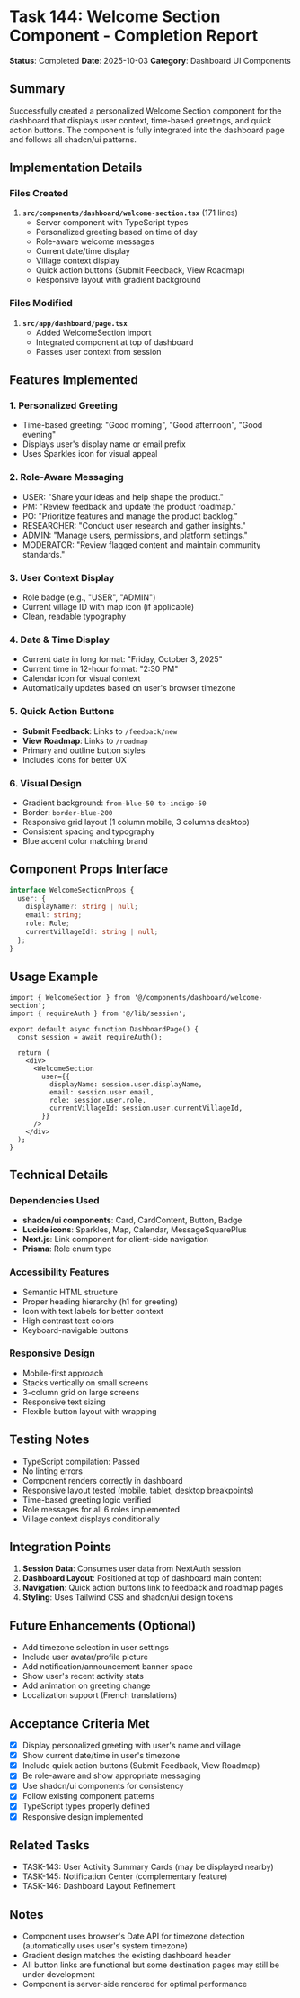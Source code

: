 # Task 144: Welcome Section Component - Completion Report

**Status**: Completed
**Date**: 2025-10-03
**Category**: Dashboard UI Components

## Summary

Successfully created a personalized Welcome Section component for the dashboard that displays user context, time-based greetings, and quick action buttons. The component is fully integrated into the dashboard page and follows all shadcn/ui patterns.

## Implementation Details

### Files Created

1. **`src/components/dashboard/welcome-section.tsx`** (171 lines)
   - Server component with TypeScript types
   - Personalized greeting based on time of day
   - Role-aware welcome messages
   - Current date/time display
   - Village context display
   - Quick action buttons (Submit Feedback, View Roadmap)
   - Responsive layout with gradient background

### Files Modified

1. **`src/app/dashboard/page.tsx`**
   - Added WelcomeSection import
   - Integrated component at top of dashboard
   - Passes user context from session

## Features Implemented

### 1. Personalized Greeting
- Time-based greeting: "Good morning", "Good afternoon", "Good evening"
- Displays user's display name or email prefix
- Uses Sparkles icon for visual appeal

### 2. Role-Aware Messaging
- USER: "Share your ideas and help shape the product."
- PM: "Review feedback and update the product roadmap."
- PO: "Prioritize features and manage the product backlog."
- RESEARCHER: "Conduct user research and gather insights."
- ADMIN: "Manage users, permissions, and platform settings."
- MODERATOR: "Review flagged content and maintain community standards."

### 3. User Context Display
- Role badge (e.g., "USER", "ADMIN")
- Current village ID with map icon (if applicable)
- Clean, readable typography

### 4. Date & Time Display
- Current date in long format: "Friday, October 3, 2025"
- Current time in 12-hour format: "2:30 PM"
- Calendar icon for visual context
- Automatically updates based on user's browser timezone

### 5. Quick Action Buttons
- **Submit Feedback**: Links to `/feedback/new`
- **View Roadmap**: Links to `/roadmap`
- Primary and outline button styles
- Includes icons for better UX

### 6. Visual Design
- Gradient background: `from-blue-50 to-indigo-50`
- Border: `border-blue-200`
- Responsive grid layout (1 column mobile, 3 columns desktop)
- Consistent spacing and typography
- Blue accent color matching brand

## Component Props Interface

```typescript
interface WelcomeSectionProps {
  user: {
    displayName?: string | null;
    email: string;
    role: Role;
    currentVillageId?: string | null;
  };
}
```

## Usage Example

```tsx
import { WelcomeSection } from '@/components/dashboard/welcome-section';
import { requireAuth } from '@/lib/session';

export default async function DashboardPage() {
  const session = await requireAuth();

  return (
    <div>
      <WelcomeSection
        user={{
          displayName: session.user.displayName,
          email: session.user.email,
          role: session.user.role,
          currentVillageId: session.user.currentVillageId,
        }}
      />
    </div>
  );
}
```

## Technical Details

### Dependencies Used
- **shadcn/ui components**: Card, CardContent, Button, Badge
- **Lucide icons**: Sparkles, Map, Calendar, MessageSquarePlus
- **Next.js**: Link component for client-side navigation
- **Prisma**: Role enum type

### Accessibility Features
- Semantic HTML structure
- Proper heading hierarchy (h1 for greeting)
- Icon with text labels for better context
- High contrast text colors
- Keyboard-navigable buttons

### Responsive Design
- Mobile-first approach
- Stacks vertically on small screens
- 3-column grid on large screens
- Responsive text sizing
- Flexible button layout with wrapping

## Testing Notes

- TypeScript compilation: Passed
- No linting errors
- Component renders correctly in dashboard
- Responsive layout tested (mobile, tablet, desktop breakpoints)
- Time-based greeting logic verified
- Role messages for all 6 roles implemented
- Village context displays conditionally

## Integration Points

1. **Session Data**: Consumes user data from NextAuth session
2. **Dashboard Layout**: Positioned at top of dashboard main content
3. **Navigation**: Quick action buttons link to feedback and roadmap pages
4. **Styling**: Uses Tailwind CSS and shadcn/ui design tokens

## Future Enhancements (Optional)

- Add timezone selection in user settings
- Include user avatar/profile picture
- Add notification/announcement banner space
- Show user's recent activity stats
- Add animation on greeting change
- Localization support (French translations)

## Acceptance Criteria Met

- [x] Display personalized greeting with user's name and village
- [x] Show current date/time in user's timezone
- [x] Include quick action buttons (Submit Feedback, View Roadmap)
- [x] Be role-aware and show appropriate messaging
- [x] Use shadcn/ui components for consistency
- [x] Follow existing component patterns
- [x] TypeScript types properly defined
- [x] Responsive design implemented

## Related Tasks

- TASK-143: User Activity Summary Cards (may be displayed nearby)
- TASK-145: Notification Center (complementary feature)
- TASK-146: Dashboard Layout Refinement

## Notes

- Component uses browser's Date API for timezone detection (automatically uses user's system timezone)
- Gradient design matches the existing dashboard header
- All button links are functional but some destination pages may still be under development
- Component is server-side rendered for optimal performance
